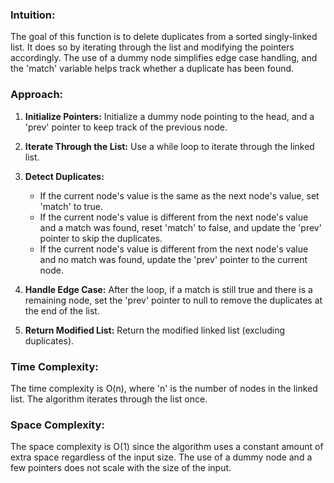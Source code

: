 ### Intuition:

The goal of this function is to delete duplicates from a sorted singly-linked list. It does so by iterating through the list and modifying the pointers accordingly. The use of a dummy node simplifies edge case handling, and the 'match' variable helps track whether a duplicate has been found.


### Approach:

1. **Initialize Pointers:** Initialize a dummy node pointing to the head, and a 'prev' pointer to keep track of the previous node.
  
2. **Iterate Through the List:** Use a while loop to iterate through the linked list.

3. **Detect Duplicates:**
    - If the current node's value is the same as the next node's value, set 'match' to true.
    - If the current node's value is different from the next node's value and a match was found, reset 'match' to false, and update the 'prev' pointer to skip the duplicates.
    - If the current node's value is different from the next node's value and no match was found, update the 'prev' pointer to the current node.

4. **Handle Edge Case:** After the loop, if a match is still true and there is a remaining node, set the 'prev' pointer to null to remove the duplicates at the end of the list.

5. **Return Modified List:** Return the modified linked list (excluding duplicates).

### Time Complexity:

The time complexity is O(n), where 'n' is the number of nodes in the linked list. The algorithm iterates through the list once.

### Space Complexity:

The space complexity is O(1) since the algorithm uses a constant amount of extra space regardless of the input size. The use of a dummy node and a few pointers does not scale with the size of the input.

